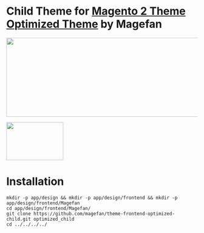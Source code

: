 # Child Theme for [Magento 2 Theme Optimized Theme](https://github.com/magefan/theme-frontend-optimized) by Magefan



<a href="https://savelife.in.ua/en/donate-en/#donate-army-card-monthly"><img width="830" height="208" src="https://cm.magefan.com/blog/support-ukraine.png"></a>

<img width="150" height="100" src="https://magefan.com/media/wysiwyg/made_in_ukraine.jpg">


# Installation

```
mkdir -p app/design && mkdir -p app/design/frontend && mkdir -p app/design/frontend/Magefan
cd app/design/frontend/Magefan/
git clone https://github.com/magefan/theme-frontend-optimized-child.git optimized_child
cd ../../../../
```
